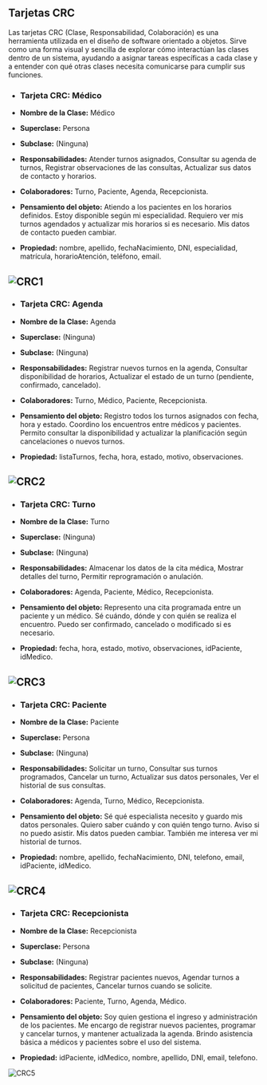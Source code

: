 ## Tarjetas CRC
Las tarjetas CRC (Clase, Responsabilidad, Colaboración) es una herramienta utilizada en el diseño de software orientado a objetos. Sirve como una forma visual y sencilla de explorar cómo interactúan las clases dentro de un sistema, ayudando a asignar tareas específicas a cada clase y a entender con qué otras clases necesita comunicarse para cumplir sus funciones.

- ### Tarjeta CRC: Médico
- **Nombre de la Clase:** Médico

- **Superclase:** Persona

- **Subclase:** (Ninguna)

- **Responsabilidades:** Atender turnos asignados, Consultar su agenda de turnos, Registrar observaciones de las consultas, Actualizar sus datos de contacto y horarios.

- **Colaboradores:** Turno, Paciente, Agenda, Recepcionista.

- **Pensamiento del objeto:** Atiendo a los pacientes en los horarios definidos. Estoy disponible según mi especialidad. Requiero ver mis turnos agendados y actualizar mis horarios si es necesario. Mis datos de contacto pueden cambiar.

- **Propiedad:** nombre, apellido, fechaNacimiento, DNI, especialidad, matrícula, horarioAtención, teléfono, email.

 ![CRC1](https://github.com/user-attachments/assets/c66694b3-a4d1-48c9-8545-c74a4ac54a7d)
 ---
- ### Tarjeta CRC: Agenda
- **Nombre de la Clase:** Agenda

- **Superclase:** (Ninguna)

- **Subclase:** (Ninguna)

- **Responsabilidades:** Registrar nuevos turnos en la agenda, Consultar disponibilidad de horarios, Actualizar el estado de un turno (pendiente, confirmado, cancelado).

- **Colaboradores:** Turno, Médico, Paciente, Recepcionista.

- **Pensamiento del objeto:** Registro todos los turnos asignados con fecha, hora y estado. Coordino los encuentros entre médicos y pacientes. Permito consultar la disponibilidad y actualizar la planificación según cancelaciones o nuevos turnos.

- **Propiedad:** listaTurnos, fecha, hora, estado, motivo, observaciones.

![CRC2](https://github.com/user-attachments/assets/638f9b5b-61ad-4c6c-864c-6b5d75d8672b)
---
- ### Tarjeta CRC: Turno
- **Nombre de la Clase:** Turno

- **Superclase:** (Ninguna)

- **Subclase:** (Ninguna)

- **Responsabilidades:** Almacenar los datos de la cita médica, Mostrar detalles del turno, Permitir reprogramación o anulación.

- **Colaboradores:** Agenda, Paciente, Médico, Recepcionista.

- **Pensamiento del objeto:** Represento una cita programada entre un paciente y un médico. Sé cuándo, dónde y con quién se realiza el encuentro. Puedo ser confirmado, cancelado o modificado si es necesario.

- **Propiedad:** fecha, hora, estado, motivo, observaciones, idPaciente, idMedico.

![CRC3](https://github.com/user-attachments/assets/0e101105-8d51-4bb2-ba4d-cba8eed849b7)
---
- ### Tarjeta CRC: Paciente
- **Nombre de la Clase:** Paciente

- **Superclase:** Persona

- **Subclase:** (Ninguna)

- **Responsabilidades:** Solicitar un turno, Consultar sus turnos programados, Cancelar un turno, Actualizar sus datos personales, Ver el historial de sus consultas.

- **Colaboradores:** Agenda, Turno, Médico, Recepcionista.

- **Pensamiento del objeto:** Sé qué especialista necesito y guardo mis datos personales. Quiero saber cuándo y con quién tengo turno. Aviso si no puedo asistir. Mis datos pueden cambiar. También me interesa ver mi historial de turnos.

- **Propiedad:** nombre, apellido, fechaNacimiento, DNI, telefono, email, idPaciente, idMedico.

![CRC4](https://github.com/user-attachments/assets/6faaa324-0d2c-46b2-a867-aad2255676ae)
---
- ### Tarjeta CRC: Recepcionista
- **Nombre de la Clase:** Recepcionista

- **Superclase:** Persona

- **Subclase:** (Ninguna)

- **Responsabilidades:** Registrar pacientes nuevos, Agendar turnos a solicitud de pacientes, Cancelar turnos cuando se solicite.

- **Colaboradores:** Paciente, Turno, Agenda, Médico.

- **Pensamiento del objeto:** Soy quien gestiona el ingreso y administración de los pacientes. Me encargo de registrar nuevos pacientes, programar y cancelar turnos, y mantener actualizada la agenda. Brindo asistencia básica a médicos y pacientes sobre el uso del sistema.

- **Propiedad:** idPaciente, idMedico, nombre, apellido, DNI, email, telefono.

![CRC5](https://github.com/user-attachments/assets/5f3fd80a-fdcb-413f-98e2-b8cb2ee929df)
